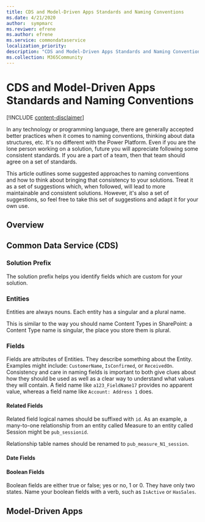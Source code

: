 ```yaml
---
title: CDS and Model-Driven Apps Standards and Naming Conventions
ms.date: 4/21/2020
author:  sympmarc
ms.reviwer: efrene
ms.author: efrene
ms.service: commondataservice
localization_priority: 
description: "CDS and Model-Driven Apps Standards and Naming Conventions"
ms.collection: M365Community
---
```


# CDS and Model-Driven Apps Standards and Naming Conventions

[!INCLUDE [content-disclaimer](includes/content-disclaimer.md)]

In any technology or programming language, there are generally accepted better practices when it comes to naming conventions, thinking about data structures, etc. It's no different with the Power Platform. Even if you are the lone person working on a solution, future you will appreciate following some consistent standards. If you are a part of a team, then that team should agree on a set of standards.

This article outlines some suggested approaches to naming conventions and how to think about bringing that consistency to your solutions. Treat it as a set of suggestions which, when followed, will lead to more maintainable and consistent solutions. However, it's also a set of suggestions, so feel free to take this set of suggestions and adapt it for your own use.

## Overview

## Common Data Service (CDS)

### Solution Prefix

The solution prefix helps you identify fields which are custom for your solution.

### Entities

Entities are always nouns. Each entity has a singular and a plural name.

This is similar to the way you should name Content Types in SharePoint: a Content Type name is singular, the place you store them is plural.

### Fields

Fields are attributes of Entities. They describe something about the Entity. Examples might include: `CustomerName`, `IsConfirmed`, or `ReceivedOn`. Consistency and care in naming fields is important to both give clues about how they should be used as well as a clear way to understand what values they will contain. A field name like `a123_FieldName17` provides no apparent value, whereas a field name like `Account: Address 1` does.

#### Related Fields

Related field logical names should be suffixed with `id`. As an example, a many-to-one relationship from an entity called Measure to an entity called Session might be `pub_sessionid`.

Relationship table names should be renamed to `pub_measure_N1_session`.

#### Date Fields

#### Boolean Fields

Boolean fields are either true or false; yes or no, 1 or 0. They have only two states. Name your boolean fields with a verb, such as `IsActive` or `HasSales`.

## Model-Driven Apps
